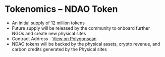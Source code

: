 # Tokenomics – NDAO Token

* An initial supply of 12 million tokens
* Future supply will be released by the community to onboard further NGOs and create new physical sites
* Contract Address - [View on Polygonscan](https://mumbai.polygonscan.com/token/0x435e0632714408413E51495aB44341F28F983012)
* NDAO tokens will be backed by the physical assets, crypto revenue, and carbon credits generated by the Physical sites

